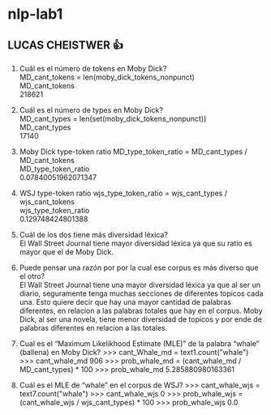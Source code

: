 # nlp-lab1
## LUCAS CHEISTWER :+1:
1. Cuál	es	el	número	de	tokens	en	Moby	Dick?  
MD_cant_tokens = len(moby_dick_tokens_nonpunct)  
MD_cant_tokens  
218621  

2.	Cuál	es	el	número	de	types	en	Moby	Dick?	
MD_cant_types = len(set(moby_dick_tokens_nonpunct))  
MD_cant_types  
17140  

3.	Moby	Dick	type-token	ratio
MD_type_token_ratio = MD_cant_types / MD_cant_tokens  
MD_type_token_ratio  
0.07840051962071347  

4.	WSJ	type-token	ratio
wjs_type_token_ratio = wjs_cant_types / wjs_cant_tokens  
wjs_type_token_ratio  
0.129748424801388  

5. Cuál	de	los	dos	tiene	más	diversidad	léxica?	  
El Wall Street Journal tiene mayor diversidad léxica ya que su ratio es mayor que el de Moby Dick.  

6. Puede pensar una razón por por la cual ese corpus es más diverso que el otro?  
El Wall Street Journal tiene una mayor diversidad léxica ya que al ser un diario, seguramente tenga muchas secciones de diferentes topicos cada una. Esto quiere decir que hay una mayor cantidad de palabras diferentes, en relacion a las palabras totales que hay en el corpus. Moby Dick, al ser una novela, tiene menor diversidad de topicos y por ende de palabras diferentes en relacion a las totales.

7.	Cual	es el	“Maximum	Likelikhood	Estimate	(MLE)” de	la	palabra	“whale” (ballena)	en	Moby	Dick?
\>\>\> cant_Whale_md = text1.count("whale")
\>\>\> cant_whale_md
906
\>\>\> prob_whale_md = (cant_whale_md / MD_cant_types) * 100
\>\>\> prob_whale_md
5.285880980163361

8.	Cuál	es	el MLE	de	“whale”	en	el	corpus	de	WSJ?
\>\>\> cant_whale_wjs = text7.count("whale")
\>\>\> cant_whale_wjs
0
\>\>\> prob_whale_wjs = (cant_whale_wjs / wjs_cant_types) * 100
\>\>\> prob_whale_wjs
0.0
